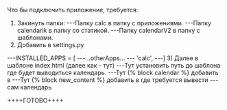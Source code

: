 Что бы подключить приложение, требуется:

1) Закинуть папки:
---Папку calc в папку с приложениями.
---Папку calendarik в папку со статикой.
---Папку calendarV2 в папку с шаблонами.
2) Добавить в settings.py

---INSTALLED_APPS = [
---    ..otherApps...
---    'calc',
---]
3) Далее в шаблоне index.html (далее как - тут)
---Тут установить путь до шаблона где будет выводиться календарь.
---Тут {% block calendar %} добавить в <head></head>
---Тут {% block new_content %} добавить в <body></body> где требуется вывести 
---сам календарь

++++ГОТОВО++++